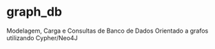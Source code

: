 # graph_db
Modelagem, Carga e Consultas de Banco de Dados Orientado a grafos utilizando Cypher/Neo4J
